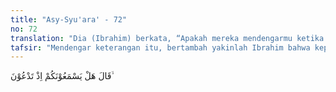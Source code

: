 ```yaml
---
title: "Asy-Syu'ara' - 72"
no: 72
translation: "Dia (Ibrahim) berkata, “Apakah mereka mendengarmu ketika kamu berdoa (kepadanya)?"
tafsir: "Mendengar keterangan itu, bertambah yakinlah Ibrahim bahwa kepercayaan tersebut bukanlah berdasarkan alasan yang masuk akal. Mulailah beliau berpikir bagaimana caranya untuk meluruskan kembali jalan pikiran kaumnya yang telah sesat itu. Tugas beliau yang utama ialah mengembalikan mereka kepada ajaran tauhid. \n\nIbrahim bertanya lagi, apakah berhala-berhala tersebut dapat mendengar permohonan yang diucapkan mereka. Hal demikian beliau persoalkan untuk menguji sampai di manakah logika mereka dapat dipergunakan untuk memahami ucapan dan perbuatan dalam bentuk doa-doa kepada berhala tersebut. Sebab andaikata yang disembah itu saja tidak mendengar, bagaimana pula ia bisa mengabulkan permohonan yang diajukan kepadanya. Tegasnya bagaimana mungkin dipahami dengan benar hakikat peribadatan seperti itu kalau otak mereka tidak bisa mencerna dengan baik tujuan penyembahan terhadap berhala-berhala itu."
---
```


قَالَ هَلْ يَسْمَعُوْنَكُمْ اِذْ تَدْعُوْنَ ۙ  
